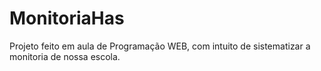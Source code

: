 # MonitoriaHas
Projeto feito em aula de Programação WEB, com intuito de sistematizar a monitoria de nossa escola.
